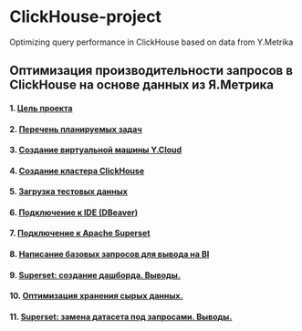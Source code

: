 # ClickHouse-project
Optimizing query performance in ClickHouse based on data from Y.Metrika
## Оптимизация производительности запросов в ClickHouse на основе данных из Я.Метрика

#### 1. [Цель проекта](https://github.com/im-data-explorer/ClickHouse-project/wiki/ClickHouse%E2%80%90project-wiki)
#### 2. [Перечень планируемых задач](https://github.com/im-data-explorer/ClickHouse-project/wiki/%D0%9F%D0%BB%D0%B0%D0%BD)
#### 3. [Создание виртуальной машины Y.Cloud](https://github.com/im-data-explorer/ClickHouse-project/wiki/Y.-Cloud-VM)
#### 4. [Создание кластера ClickHouse](https://github.com/im-data-explorer/ClickHouse-project/wiki/%D0%A1%D0%BE%D0%B7%D0%B4%D0%B0%D0%BD%D0%B8%D0%B5-%D0%BA%D0%BB%D0%B0%D1%81%D1%82%D0%B5%D1%80%D0%B0-ClickHouse)
#### 5. [Загрузка тестовых данных](https://github.com/im-data-explorer/ClickHouse-project/wiki/%D0%97%D0%B0%D0%B3%D1%80%D1%83%D0%B7%D0%BA%D0%B0-%D1%82%D0%B5%D1%81%D1%82%D0%BE%D0%B2%D1%8B%D1%85-%D0%B4%D0%B0%D0%BD%D0%BD%D1%8B%D1%85)
#### 6. [Подключение к IDE (DBeaver)](https://github.com/im-data-explorer/ClickHouse-project/wiki/%D0%9F%D0%BE%D0%B4%D0%BA%D0%BB%D1%8E%D1%87%D0%B5%D0%BD%D0%B8%D0%B5-%D0%BA-IDE)
#### 7. [Подключение к Apache Superset](https://github.com/im-data-explorer/ClickHouse-project/wiki/%D0%9F%D0%BE%D0%B4%D0%BA%D0%BB%D1%8E%D1%87%D0%B5%D0%BD%D0%B8%D0%B5-%D0%BA-Apache-Superset)
#### 8. [Написание базовых запросов для вывода на BI](https://github.com/im-data-explorer/ClickHouse-project/wiki/%D0%91%D0%B0%D0%B7%D0%BE%D0%B2%D1%8B%D0%B5-%D0%B7%D0%B0%D0%BF%D1%80%D0%BE%D1%81%D1%8B-%D0%B4%D0%BB%D1%8F-%D0%B2%D1%8B%D0%B2%D0%BE%D0%B4%D0%B0-%D0%BD%D0%B0-BI)
#### 9. [Superset: создание дашборда. Выводы.](https://github.com/im-data-explorer/ClickHouse-project/wiki/Superset:-%D1%81%D0%BE%D0%B7%D0%B4%D0%B0%D0%BD%D0%B8%D0%B5-%D0%B4%D0%B0%D1%88%D0%B1%D0%BE%D1%80%D0%B4%D0%B0.-%D0%92%D1%8B%D0%B2%D0%BE%D0%B4%D1%8B.)
#### 10. [Оптимизация хранения сырых данных.](https://github.com/im-data-explorer/ClickHouse-project/wiki/%D0%9E%D0%BF%D1%82%D0%B8%D0%BC%D0%B8%D0%B7%D0%B0%D1%86%D0%B8%D1%8F-%D0%B7%D0%B0%D0%BF%D1%80%D0%BE%D1%81%D0%BE%D0%B2)
#### 11. [Superset: замена датасета под запросами. Выводы.](https://github.com/im-data-explorer/ClickHouse-project/wiki/%D0%A0%D0%B5%D0%B7%D1%83%D0%BB%D1%8C%D1%82%D0%B0%D1%82%D1%8B-%D0%BE%D0%BF%D1%82%D0%B8%D0%BC%D0%B8%D0%B7%D0%B0%D1%86%D0%B8%D0%B8)

